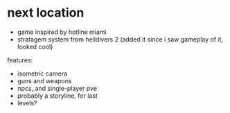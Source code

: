 # next location
- game inspired by hotline miami
- stratagem system from helldivers 2 (added it since i saw gameplay of it, looked cool)

features:
- isometric camera
- guns and weapons
- npcs, and single-player pve
- probably a storyline, for last
- levels?
